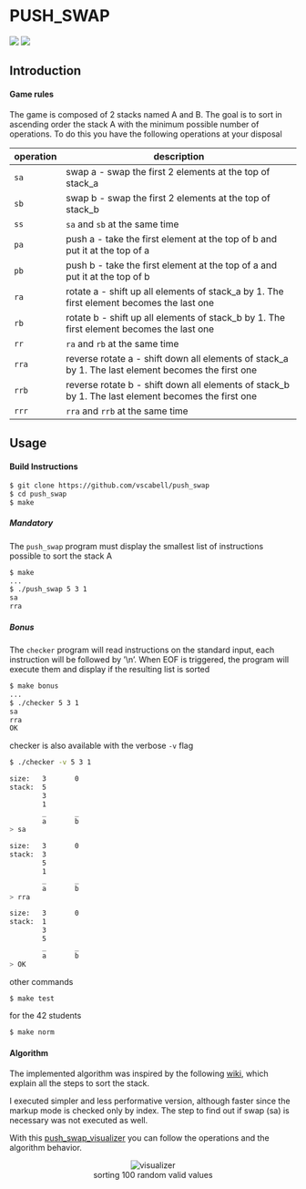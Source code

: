 # PUSH_SWAP

![](https://img.shields.io/badge/Language-C-blue)
![](https://img.shields.io/badge/School-42-black)


## Introduction

#### Game rules

The game is composed of 2 stacks named A and B.
The goal is to sort in ascending order the stack A with the minimum possible number of operations.
To do this you have the following operations at your disposal

| operation | description |
| ------------ | ------------ |
| `sa` | swap a - swap the first 2 elements at the top of stack_a |
| `sb` | swap b - swap the first 2 elements at the top of stack_b |
| `ss` | `sa` and `sb` at the same time |
| `pa` | push a - take the first element at the top of b and put it at the top of a |
| `pb` | push b - take the first element at the top of a and put it at the top of b |
| `ra` | rotate a - shift up all elements of stack_a by 1. The first element becomes the last one |
| `rb` | rotate b - shift up all elements of stack_b by 1. The first element becomes the last one |
| `rr` | `ra` and `rb` at the same time |
| `rra` | reverse rotate a - shift down all elements of stack_a by 1. The last element becomes the first one |
| `rrb` | reverse rotate b - shift down all elements of stack_b by 1. The last element becomes the first one |
| `rrr` | `rra` and `rrb` at the same time |


## Usage

#### Build Instructions

```bash
$ git clone https://github.com/vscabell/push_swap
$ cd push_swap
$ make
```

##### Mandatory

The `push_swap` program must display the smallest list of instructions possible to sort the stack A

```bash
$ make
...
$ ./push_swap 5 3 1
sa
rra
```

##### Bonus

The `checker` program will read instructions on the standard input, each instruction
will be followed by ’\n’. When EOF is triggered, the program will execute them and display if the resulting list is sorted

```bash
$ make bonus
...
$ ./checker 5 3 1
sa
rra
OK
```

checker is also available with the verbose `-v` flag

```bash
$ ./checker -v 5 3 1

size:   3       0
stack:  5
        3
        1
        _       _
        a       b
> sa

size:   3       0
stack:  3
        5
        1
        _       _
        a       b
> rra

size:   3       0
stack:  1
        3
        5
        _       _
        a       b
> OK
```

other commands

```bash
$ make test
```

for the 42 students

```bash
$ make norm
```

#### Algorithm

The implemented algorithm was inspired by the following [wiki](https://github.com/VBrazhnik/Push_swap/wiki/Algorithm), which explain all the steps to sort the stack.

I executed simpler and less performative version, although faster since the markup mode is checked only by index. The step to find out if swap (sa) is necessary was not executed as well.

With this [push_swap_visualizer](https://github.com/o-reo/push_swap_visualizer) you can follow the operations and the algorithm behavior.

<p align="center">
	<img alt="visualizer" src="https://user-images.githubusercontent.com/56961723/123333822-86bca580-d542-11eb-92cb-b606d9687f35.gif"/></br>
	sorting 100 random valid values
</p>
